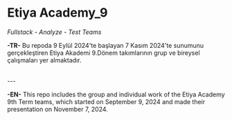 # Etiya Academy_9
*Fullstack - Analyze - Test Teams*

**-TR-**  Bu repoda 9 Eylül 2024'te başlayan 7 Kasım 2024'te sunumunu gerçekleştiren Etiya Akademi 9.Dönem takımlarının grup ve bireysel çalışmaları yer almaktadır.

<br>
---

<br>

**-EN-**  This repo includes the group and individual work of the Etiya Academy 9th Term teams, which started on September 9, 2024 and made their presentation on November 7, 2024.
